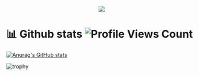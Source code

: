 <p align="center">
<img src="https://discord.c99.nl/widget/theme-3/693885501916053575.png"/>


📊 Github stats <img src="https://komarev.com/ghpvc/?username=E-gypt" alt="Profile Views Count"> 
=============

[![Anurag's GitHub stats](https://github-readme-stats.vercel.app/api?username=E-gypt&show_icons=true&theme=dark)](https://github.com/anuraghazra/github-readme-stats)


![trophy](https://github-profile-trophy.vercel.app/?username=E-gypt&theme=juicyfresh&no-bg=true&no-frame=true&column=7&")
 
</p>
